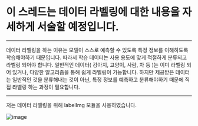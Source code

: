 # 이 스레드는 데이터 라벨링에 대한 내용을 자세하게 서술할 예정입니다.

---- -

데이터 라벨링을 하는 이유는 모델이 스스로 예측할 수 있도록 특정 정보를 이해하도록 학습해야하기 때문입니다. 따라서 학습 데이터는 사용 용도에 맞게 적절하게 분류되고 라벨링 되어야 합니다.
일반적인 데이터( 강아지, 고양이, 사람, 차 등 )는 이미 라벨링 되어 있거나, 다양한 알고리즘을 통해 쉽게 라벨링이 가능합니다.
하지만 제공받은 데이터는 일반적인 것을 분류해내는 것이 아닌, 특정 정보를 예측하고 분류해야하기 때문에 직접 라벨링 하는 과정이 필요합니다.

---- -

저는 데이터 라벨링을 위해 labelImg 모듈을 사용하였습니다.

![image](https://github.com/SeonGyuJang/CJ-TES-Project/assets/126837434/1975b09c-342f-422a-9df6-b1619f013355)

